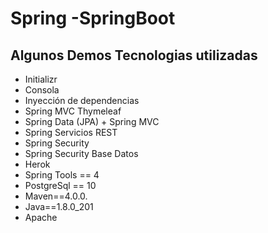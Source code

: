 # Spring -SpringBoot

## Algunos Demos Tecnologias utilizadas

- Initializr
- Consola
- Inyección de dependencias
- Spring MVC Thymeleaf
- Spring Data (JPA) + Spring MVC
- Spring Servicios REST
- Spring Security
- Spring Security Base Datos
-  Herok
- Spring Tools == 4
- PostgreSql == 10
- Maven==4.0.0.
- Java==1.8.0_201
- Apache 
